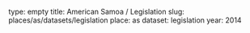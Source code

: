 type: empty
title: American Samoa / Legislation
slug: places/as/datasets/legislation
place: as
dataset: legislation
year: 2014
